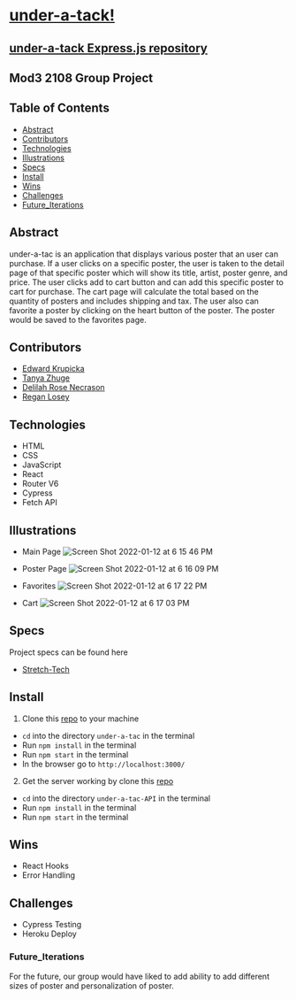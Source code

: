 # [under-a-tack!](https://edwardkrupicka.github.io/under-a-tack/)
## [under-a-tack Express.js repository](https://github.com/reganlosey/under-a-tack-API)

## Mod3 2108 Group Project 
## Table of Contents
- [Abstract](#Abstract)
- [Contributors](#Contributors)
- [Technologies](#Technologies)
- [Illustrations](#Illustrations)
- [Specs](#Specs)
- [Install](#Install)
- [Wins](#Wins)
- [Challenges](#Challenges)
- [Future_Iterations](#Future_Iterations)


## Abstract
under-a-tac is an application that displays various poster that an user can purchase. If a user clicks on a specific poster, the user is taken to the detail page of that specific poster which will show its title, artist, poster genre, and price. The user clicks add to cart button and can add this specific poster to cart for purchase. The cart page will calculate the total based on the quantity of posters and includes shipping and tax. The user also can favorite a poster by clicking on the heart button of the poster. The poster would be saved to the favorites page. 

## Contributors
- [Edward Krupicka](https://github.com/edwardkrupicka)
- [Tanya Zhuge](https://github.com/tanyazhuge)
- [Delilah Rose Necrason](https://github.com/delilahrois)
- [Regan Losey](https://github.com/reganlosey)

## Technologies
-  HTML
-  CSS
-  JavaScript
-  React
-  Router V6
-  Cypress
-  Fetch API

## Illustrations
- Main Page
![Screen Shot 2022-01-12 at 6 15 46 PM](https://user-images.githubusercontent.com/87670195/149249359-39086f70-8649-4c48-b99f-11c854f070a1.png)

- Poster Page
![Screen Shot 2022-01-12 at 6 16 09 PM](https://user-images.githubusercontent.com/87670195/149249433-dd879a8d-f9e7-4c27-96c6-bc0ee8834233.png)

- Favorites
![Screen Shot 2022-01-12 at 6 17 22 PM](https://user-images.githubusercontent.com/87670195/149249472-e5ace7e5-3334-445b-9061-2c50a6064403.png)

- Cart
![Screen Shot 2022-01-12 at 6 17 03 PM](https://user-images.githubusercontent.com/87670195/149249510-f429f2e9-b41b-4667-8319-cce09e58ccf5.png)

## Specs
Project specs can be found here
-  [Stretch-Tech](https://frontend.turing.edu/projects/module-3/stretch.html)

## Install
1. Clone this [repo](https://github.com/edwardkrupicka/under-a-tack) to your machine
-  `cd` into the directory `under-a-tac` in the terminal
-  Run `npm install` in the terminal
-  Run `npm start` in the terminal
-  In the browser go to `http://localhost:3000/`


2.  Get the server working by clone this [repo](https://github.com/reganlosey/under-a-tack-API)
-  `cd` into the directory `under-a-tac-API` in the terminal
-  Run `npm install` in the terminal
-  Run `npm start` in the terminal

## Wins
- React Hooks 
- Error Handling
## Challenges
- Cypress Testing
- Heroku Deploy 

### Future_Iterations
For the future, our group would have liked to add ability to add different sizes of poster and personalization of poster.
